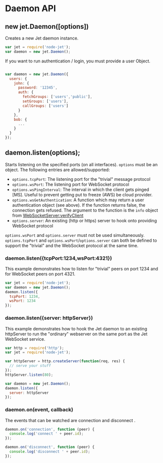 # Daemon API

## new jet.Daemon([options])

Creates a new Jet daemon instance.

```javascript
var jet = require('node-jet');
var daemon = new jet.Daemon();
```

If you want to run authentication / login, you must provide a user Object.

```javascript

var daemon = new jet.Daemon({
  users: {
    john: {
	  password: '12345',
	  auth: {
	    fetchGroups: ['users','public'],
	    setGroups: ['users'],
	    callGroups: ['users']
	  }
	},
	bob: {
	  ...
	}
  }
});
```


## daemon.listen(options);

Starts listening on the specified ports (on all interfaces). `options` must be
an object. The following entries are allowed/supported:

-  `options.tcpPort`: The listening port for the "trivial" message protocol
-  `options.wsPort`: The listening port for WebSocket protocol
-  `options.wsPingInterval`: The interval in which the client gets pinged [MS]. Useful to prevent getting put to freeze (AWS) be cloud provider.
-  `options.wsGetAuthentication`: A function which may return a user authentication object (see above). If the function returns false, the connection gets refused. The argument to the function is the `info` object from [WebSocketServer:verifyClient](https://github.com/websockets/ws/blob/master/doc/ws.md#new-websocketserveroptions-callback)
-  `options.server`: An existing (http or https) server to hook onto providing WebSocket protocol

`options.wsPort` and `options.server` must not be used simultaneously.
`options.tcpPort` and `options.wsPort`/`options.server` can both be defined to
support the "trivial" and the WebSocket protocol at the same time.

### daemon.listen({tcpPort:1234,wsPort:4321})

This example demonstrates how to listen for "trivial" peers on port 1234 and
for WebSocket peers on port 4321.

```javascript
var jet = require('node-jet');
var daemon = new jet.Daemon();
daemon.listen({
  tcpPort: 1234,
  wsPort: 1234
});
```

### daemon.listen({server: httpServer})

This example demonstrates how to hook the Jet daemon to an existing httpServer
to run the "ordinary" webserver on the same port as the Jet WebSocket service.

```javascript
var http = require('http');
var jet = require('node-jet');

var httpServer = http.createServer(function(req, res) {
  // serve your stuff
});
httpServer.listen(80);

var daemon = new jet.Daemon();
daemon.listen({
  server: httpServer
});
```

### daemon.on(event, callback)

The events that can be watched are connection and disconnect
.
```javascript
daemon.on('connection', function (peer) {
  console.log('connect ' + peer.id);
});

daemon.on('disconnect', function (peer) {
  console.log('disconnect ' + peer.id);
});

```
